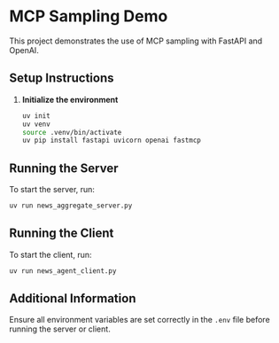 # MCP Sampling Demo

This project demonstrates the use of MCP sampling with FastAPI and OpenAI.

## Setup Instructions

1. **Initialize the environment**
   ```bash
   uv init
   uv venv
   source .venv/bin/activate
   uv pip install fastapi uvicorn openai fastmcp
   ```

## Running the Server

To start the server, run:
```bash
uv run news_aggregate_server.py
```

## Running the Client

To start the client, run:
```bash
uv run news_agent_client.py
```

## Additional Information

Ensure all environment variables are set correctly in the `.env` file before running the server or client.
